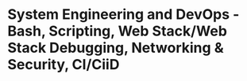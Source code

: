 # System Engineering and DevOps - Bash, Scripting, Web Stack/Web Stack Debugging, Networking & Security, CI/CiiD
